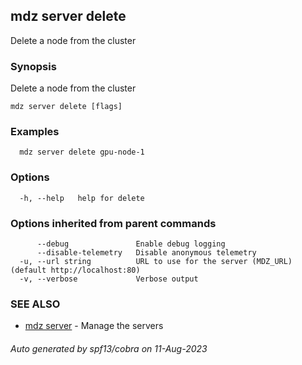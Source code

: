 ## mdz server delete

Delete a node from the cluster

### Synopsis

Delete a node from the cluster

```
mdz server delete [flags]
```

### Examples

```
  mdz server delete gpu-node-1
```

### Options

```
  -h, --help   help for delete
```

### Options inherited from parent commands

```
      --debug               Enable debug logging
      --disable-telemetry   Disable anonymous telemetry
  -u, --url string          URL to use for the server (MDZ_URL) (default http://localhost:80)
  -v, --verbose             Verbose output
```

### SEE ALSO

* [mdz server](mdz_server.md)	 - Manage the servers

###### Auto generated by spf13/cobra on 11-Aug-2023
